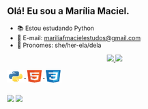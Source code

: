 ## Olá! Eu sou a Marília Maciel.

- 📚 Estou estudando Python
- 💌 E-mail: mariliafmacielestudos@gmail.com
- 💜 Pronomes: she/her-ela/dela

<div align="center">
  <a href="https://github.com/mmariliamaciel">
  <img height="180em" src="https://github-readme-stats.vercel.app/api?username=mmariliamaciel&show_icons=true&theme=cobalt&include_all_commits=true&count_private=true"/>
  <img height="180em" src="https://github-readme-stats.vercel.app/api/top-langs/?username=mmariliamaciel&layout=compact&langs_count=7&theme=cobalt"/>
</div>
<div style="display: inline_block"><br>
  <img align="center" alt="Marília-Python" height="30" width="40" src="https://raw.githubusercontent.com/devicons/devicon/master/icons/python/python-original.svg">
  <img align="center" alt="Marília-HTML" height="30" width="40" src="https://raw.githubusercontent.com/devicons/devicon/master/icons/html5/html5-original.svg">
  <img align="center" alt="Marília-CSS" height="30" width="40" src="https://raw.githubusercontent.com/devicons/devicon/master/icons/css3/css3-original.svg">
  
  ##
 
<div>  
  <a href="https://www.linkedin.com/in/maríliafmaciel" target="_blank"><img src="https://img.shields.io/badge/-LinkedIn-%230077B5?style=for-the-badge&logo=linkedin&logoColor=white" target="_blank"></a> 
  <a href="https://www.twitter.com/fleursliri" target="_blank"><img src="https://img.shields.io/badge/Twitter-1DA1F2?style=for-the-badge&logo=twitter&logoColor=white" target="_blank"></a>
  
</div>
                                                                                                                                        
